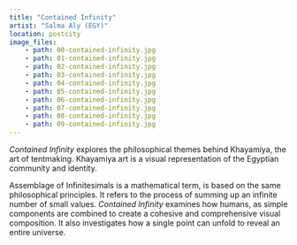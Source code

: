 ```yaml
---
title: "Contained Infinity"
artist: "Salma Aly (EGY)"
location: postcity
image_files:
    - path: 00-contained-infinity.jpg
    - path: 01-contained-infinity.jpg
    - path: 02-contained-infinity.jpg
    - path: 03-contained-infinity.jpg
    - path: 04-contained-infinity.jpg
    - path: 05-contained-infinity.jpg
    - path: 06-contained-infinity.jpg
    - path: 07-contained-infinity.jpg
    - path: 08-contained-infinity.jpg
    - path: 09-contained-infinity.jpg
---
```


_Contained Infinity_ explores the philosophical themes behind Khayamiya, the art of tentmaking. Khayamiya art is a visual representation of the Egyptian community and identity.

Assemblage of Infinitesimals is a mathematical term, is based on the same philosophical principles. It refers to the process of summing up an infinite number of small values. _Contained Infinity_ examines how humans, as simple components are combined to create a cohesive and comprehensive visual composition. It also investigates how a single point can unfold to reveal an entire universe.
